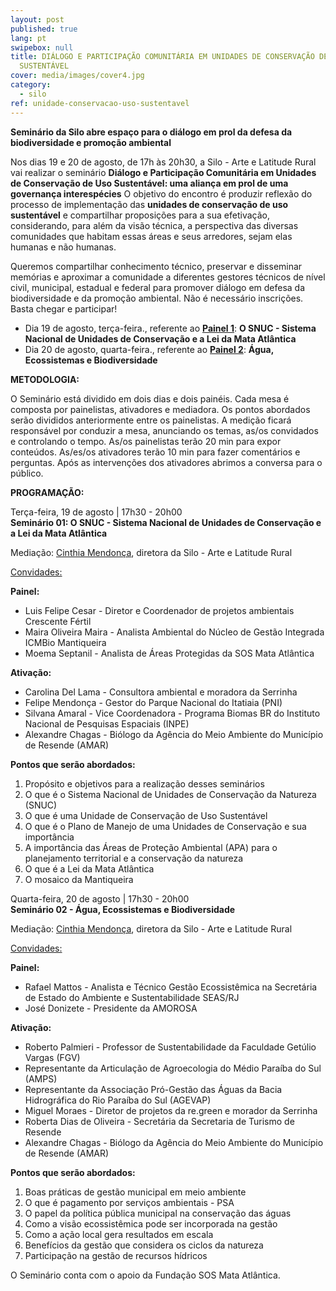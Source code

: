 ```yaml
---
layout: post
published: true
lang: pt
swipebox: null
title: DIÁLOGO E PARTICIPAÇÃO COMUNITÁRIA EM UNIDADES DE CONSERVAÇÃO DE USO
  SUSTENTÁVEL
cover: media/images/cover4.jpg
category:
  - silo
ref: unidade-conservacao-uso-sustentavel
---
```

**Seminário da Silo abre espaço para o diálogo em prol da defesa da biodiversidade e promoção ambiental**

Nos dias 19 e 20 de agosto, de 17h às 20h30, a Silo - Arte e Latitude Rural vai realizar o seminário **Diálogo e Participação Comunitária em Unidades de Conservação de Uso Sustentável: uma aliança em prol de uma governança interespécies** O objetivo do encontro é produzir reflexão do processo de implementação das **unidades de conservação de uso sustentável** e compartilhar proposições para a sua efetivação, considerando, para além da visão técnica, a perspectiva das diversas comunidades que habitam essas áreas e seus arredores, sejam elas humanas e não humanas. 

Queremos compartilhar conhecimento técnico, preservar e disseminar  memórias e aproximar a comunidade a diferentes gestores técnicos de nível civil, municipal, estadual e federal para promover diálogo em defesa da biodiversidade e da promoção ambiental. Não é necessário inscrições. Basta chegar e participar!

* Dia 19 de agosto, terça-feira., referente ao <ins>**Painel 1**</ins>: **O SNUC - Sistema Nacional de Unidades de Conservação e a Lei da Mata Atlântica**  
* Dia 20 de agosto, quarta-feira., referente ao  <ins>**Painel 2**</ins>: **Água, Ecossistemas e Biodiversidade**

**METODOLOGIA:**

O Seminário está dividido em dois dias e dois painéis. Cada mesa é composta por painelistas, ativadores e mediadora. Os pontos abordados serão divididos anteriormente entre os painelistas. A medição ficará responsável por conduzir a mesa, anunciando os temas, as/os convidados e controlando o tempo. As/os painelistas terão 20 min para expor conteúdos. As/es/os ativadores terão 10 min para fazer comentários e perguntas. Após as intervenções dos ativadores abrimos a conversa para o público. 

**PROGRAMAÇÃO:**   

Terça-feira, 19 de agosto | 17h30 - 20h00\
**Seminário 01: O SNUC - Sistema Nacional de Unidades de Conservação e a Lei da Mata Atlântica**

Mediação: [Cinthia Mendonça](mailto:cinthia.mendonca@silo.org.br), diretora da Silo - Arte e Latitude Rural

<ins>Convidades:</ins>

**Painel:**

* Luis Felipe Cesar -  Diretor  e Coordenador de projetos ambientais Crescente Fértil  
* Maira Oliveira Maira - Analista Ambiental do Núcleo de Gestão Integrada ICMBio Mantiqueira  
* Moema Septanil - Analista de Áreas Protegidas da SOS Mata Atlântica

**Ativação:**

* Carolina Del Lama -  Consultora ambiental e moradora da Serrinha  
* Felipe Mendonça - Gestor do Parque Nacional do Itatiaia (PNI)  
* Silvana Amaral - Vice Coordenadora - Programa Biomas BR do Instituto Nacional de Pesquisas Espaciais (INPE)
* Alexandre Chagas - Biólogo da Agência do Meio Ambiente do Município de Resende (AMAR)

**Pontos que serão abordados:**

1. Propósito e objetivos para a realização desses seminários  
2. O que é o Sistema Nacional de Unidades de Conservação da Natureza (SNUC)
3. O que é uma Unidade de Conservação de Uso Sustentável
4. O que é o Plano de Manejo de uma Unidades de Conservação e sua importância
5. A importância das Áreas de Proteção Ambiental (APA) para o planejamento territorial e a conservação da natureza
6. O que é a Lei da Mata Atlântica  
7. O mosaico da Mantiqueira

Quarta-feira, 20 de agosto | 17h30 - 20h00\
**Seminário 02 - Água, Ecossistemas e Biodiversidade**

Mediação: [Cinthia Mendonça](mailto:cinthia.mendonca@silo.org.br), diretora da Silo - Arte e Latitude Rural

<ins>Convidades:</ins>

**Painel:**

* Rafael Mattos  - Analista e Técnico Gestão Ecossistêmica na Secretária de Estado do Ambiente e Sustentabilidade SEAS/RJ  
* José Donizete - Presidente da AMOROSA 

**Ativação:**

* Roberto Palmieri - Professor de Sustentabilidade da Faculdade Getúlio Vargas (FGV)  
* Representante da Articulação de Agroecologia do Médio Paraíba do Sul (AMPS)  
* Representante da  Associação Pró-Gestão das Águas da Bacia Hidrográfica do Rio Paraíba do Sul (AGEVAP)   
* Miguel Moraes - Diretor de projetos da re.green e morador da Serrinha  
* Roberta Dias de Oliveira - Secretária da Secretaria de Turismo de Resende  
* Alexandre Chagas - Biólogo da Agência do Meio Ambiente do Município de Resende (AMAR)  

**Pontos que serão abordados:**

1. Boas práticas de gestão municipal em meio ambiente  
2. O que é pagamento por serviços ambientais - PSA  
3. O papel da política pública municipal na conservação das águas  
4. Como a visão ecossistêmica pode ser incorporada na gestão  
5. Como a ação local gera resultados em escala  
6. Benefícios da gestão que considera os ciclos da natureza  
7. Participação na gestão de recursos hídricos

O Seminário conta com o apoio da Fundação SOS Mata Atlântica.

